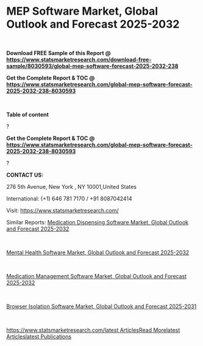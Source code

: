 <h1>MEP Software Market, Global Outlook and Forecast 2025-2032</h1><br/><p><strong>Download FREE Sample of this Report @ <a href="https://www.statsmarketresearch.com/download-free-sample/8030593/global-mep-software-forecast-2025-2032-238">https://www.statsmarketresearch.com/download-free-sample/8030593/global-mep-software-forecast-2025-2032-238</a></strong></p>
 
 
 
 <div><b>Get the Complete Report & TOC @ <a href="https://www.statsmarketresearch.com/global-mep-software-forecast-2025-2032-238-8030593">https://www.statsmarketresearch.com/global-mep-software-forecast-2025-2032-238-8030593</a></b></div>
 
 
 
 <p><br />
 
 <b>Table of content</b></p>
 
 
 
 <p>? </p>
 
 
 
 <div><b>Get the Complete Report & TOC @ <a href="https://www.statsmarketresearch.com/global-mep-software-forecast-2025-2032-238-8030593">https://www.statsmarketresearch.com/global-mep-software-forecast-2025-2032-238-8030593</a></b></div>
 
 
 
 <p>? </p>
 
 
 
 <p><b>CONTACT US:</b><br />
 
 276 5th Avenue, New York , NY 10001,United States<br />
 
 International: (+1) 646 781 7170 / +91 8087042414<br />
 
 Visit: <a href="https://www.statsmarketresearch.com/">https://www.statsmarketresearch.com/</a><br />
 
 Similar Reports: <a href="https://www.statsmarketresearch.com/global-mep-software-forecast-2025-2032-238-8030593">Medication Dispensing Software Market, Global Outlook and Forecast 2025-2032 </a><br />
 
 <br />
 
 <a href="https://www.statsmarketresearch.com/global-mep-software-forecast-2025-2032-238-8030593">Mental Health Software Market, Global Outlook and Forecast 2025-2032 </a><br />
 
 <br />
 
 <a href="https://www.statsmarketresearch.com/global-mep-software-forecast-2025-2032-238-8030593">Medication Management Software Market, Global Outlook and Forecast 2025-2032 </a><br />
 
 <br />
 
 <a href="https://www.statsmarketresearch.com/global-mep-software-forecast-2025-2032-238-8030593">Browser Isolation Software Market, Global Outlook and Forecast 2025-2031</a><br />
 
 <br />
 
 <a href="https://gyeongbokgung.com">https://www.statsmarketresearch.com/</a><a href="https://hallyeomaritime.com">latest Articles</a><a href="https://jingwansa.com">Read More</a><a href="https://nguoiviet.jp/">latest Articles</a><a href="https://www.intelmarketresearch.com/">latest Publications</a></p>